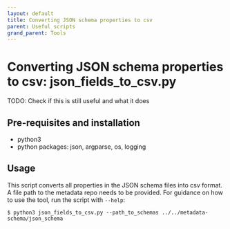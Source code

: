 ```yaml
---
layout: default
title: Converting JSON schema properties to csv
parent: Useful scripts
grand_parent: Tools
---
```

# Converting JSON schema properties to csv: json_fields_to_csv.py

TODO: Check if this is still useful and what it does

## Pre-requisites and installation

- python3
- python packages: json, argparse, os, logging

## Usage

This script converts all properties in the JSON schema files into csv format. A file path to the metadata repo needs to be provided. For guidance on how to use the tool, run the script with `--help`:

```
$ python3 json_fields_to_csv.py --path_to_schemas ../../metadata-schema/json_schema

```
